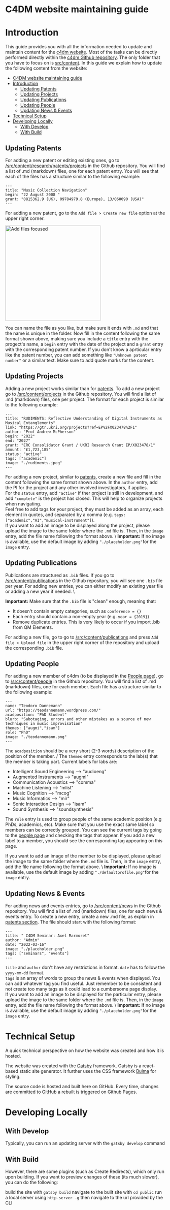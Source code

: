 # C4DM website maintaining guide


# Introduction

This guide provides you with all the information needed to update and maintain content for the [c4dm website](https://c4dmwebsitemain.gatsbyjs.io/). Most of the tasks can be directly performed directly within the [c4dm Github repository](https://github.com/c4dm/c4dm-website). The only folder that you have to focus on is [src/content](./src/content). In this guide we explain how to update the following content from the website:

- [C4DM website maintaining guide](#c4dm-website-maintaining-guide)
- [Introduction](#introduction)
  - [Updating Patents](#updating-patents)
  - [Updating Projects](#updating-projects)
  - [Updating Publications](#updating-publications)
  - [Updating People](#updating-people)
  - [Updating News \& Events](#updating-news--events)
- [Technical Setup](#technical-setup)
- [Developing Locally](#developing-locally)
  - [With Develop](#with-develop)
  - [With Build](#with-build)



## Updating Patents
For adding a new patent or editing existing ones, go to [/src/content/research/patents/projects](./src/content/research/patents/projects) in the Github repository. 
You will find a list of .md (markdown) files, one for each patent entry. You will see that each of the files has a structure similar to the following example: 

```
---
title: "Music Collection Navigation"
begin: "22 August 2008 "
grant: "0815362.9 (UK), 09784979.8 (Europe), 13/060090 (USA)"
---
```

For adding a new patent, go to the `Add file > Create new file` option at the upper right corner. 

<img src="readme_pics/add_file.png" alt="Add files focused" width="300"/>

You can name the file as you like, but make sure it ends with `.md` and that the name is unique in the folder. 
Now fill in the content following the same format shown above, making sure you include a ``title`` entry with the progect's name, a ``begin`` entry with the date of the project and a ``grant`` entry with the corresponding patent number. If you don't know a aprticular entry like the patent number, you can add something like ``"Unknown patent number"`` or a similar text. Make sure to add quote marks for the content. 

## Updating Projects
Adding a new project works similar than for [patents](#updating-patents). To add a new project go to [/src/content/projects](./src/content/projects) in the Github repository. 
You will find a list of .md (markdown) files, one per project. The format for each project is similar to the following example:

```
---
title: "RUDIMENTS: Reflective Understanding of Digital Instruments as Musical Entanglements"
link: "https://gtr.ukri.org/projects?ref=EP%2FX023478%2F1"
author: "Prof Andrew McPherson"
begin: "2022"
end: "2027"
grant: "ERC Consolidator Grant / UKRI Research Grant EP/X023478/1"
amount: "£1,723,185"
status: "active"
tags: ["academic"]
image: "./rudiments.jpeg"
---
```

For adding a new project, similar to [patents](#updating-patents), create a new file and fill in the content following the same format shown above. In the ``author`` entry, add the PI for the project and any other involved investigators, if applies.\
For the ``status`` entry, add ``"active"`` if ther project is still in development, and add ``"complete"`` is the project has closed. This will help to organize projects when navigating. \
Feel free to add tags for your project, they must be added as an array, each element in quotes, and separated by a comma (e.g. ``tags: ["academic","AI","musical-instrument"]``).\
If you want to add an image to be displayed along the project, please upload the image to the same folder where the `.md` file is. Then, in the ``image`` entry, add the file name following the format above. \ 
**Important:** If no image is available, use the default image by adding ``"./placeholder.png"``for the ``image`` entry.

## Updating Publications
Publications are structured as `.bib` files. If you go to [/src/content/publications](./src/content/publications) in the Github repository, you will see one `.bib` file per year. For adding new entries, you can either modify an existing year file or adding a new year if needed. \

**Important:** Make sure that the `.bib` file is "clean" enough, meaning that:
- It doesn't contain empty categories, such as ``conference = {}``
- Each entry should contain a non-empty year (e.g. ``year = {2019}``)
- Remove duplicate entries. This is very likely to occur if you import .bib from QM Elements. 

For adding a new file, go to go to [/src/content/publications](./src/content/publications) and press `Add file > Upload file` in the upper right corner of the repository and upload the corresponding `.bib` file. 


## Updating People
For adding a new member of c4dm (to be displayed in the [People page](https://c4dmwebsitemain.gatsbyjs.io/people/)), go to [/src/content/people](./src/content/people) in the Github repository. 
You will find a list of .md (markdown) files, one for each member. Each file has a structure similar to the following example:

```
---
name: "Teodoro Dannemann"
url: "https://teodannemann.wordpress.com/"
acadposition: "PhD Student"
blurb: "Sabotaging, errors and other mistakes as a source of new techniques in music improvisation"
themes: ["augmi","isam"]
role: "PhD"
image: "./teodannemann.png"
---
```
The ``acadposition`` should be a very short (2-3 words) description of the position of the member. /
The ``themes`` entry corresponds to the lab(s) that the member is taking part. Current labels for labs are:

- Intelligent Sound Engineering --> "audioeng"
- Augmented Instruments --> "augmi"
- Communication Acoustics --> "comma"
- Machine Listening --> "mlist"
- Music Cognition --> "mcog"
- Music Informatics --> "mir"
- Sonic Interaction Design --> "isam"
- Sound Synthesis --> "soundsynthesis"

The ``role`` entry is used to group people of the same academic position (e.g PhDs, academics, etc). Make sure that you use the exact same label so members can be correctly grouped. You can see the current tags by going to the [people page](https://c4dmwebsitemain.gatsbyjs.io/people/) and checking the tags that appear. If you add a new label to a member, you should see the corresponding tag appearing on this page. 

If you want to add an image of the member to be displayed, please upload the image to the same folder where the `.md` file is. Then, in the ``image`` entry, add the file name following the format above. \ 
**Important:** If no image is available, use the default image by adding ``"./defaultprofile.png"``for the ``image`` entry.

## Updating News & Events
For adding news and events entries, go to [/src/content/news](./src/content/news) in the Github repository. 
You will find a list of .md (markdown) files, one for each news & events entry. To create a new entry, create a new .md file, as explain in [patents section](#updating-patents). The file should start with the following format:

```
---
title: " C4DM Seminar: Axel Marmoret"
author: "Admin"
date: "2022-03-16"
image: "./placeholder.png"
tags: ["seminars", "events"]
---
```

`title` and `author` don't have any restrictions in format. 
`date` has to follow the `yyyy-mm-dd` format.\
`tags` is an array of words to group the news & events when displayed. You can add whatever tag you find useful. Just remember to be consistent and not create too many tags as it could lead to a cumbersome page display.\
If you want to add an image to be displayed for the particular entry, please upload the image to the same folder where the `.md` file is. Then, in the ``image`` entry, add the file name following the format above. \ 
**Important:** If no image is available, use the default image by adding ``"./placeholder.png"``for the ``image`` entry.


# Technical Setup

A quick technical perspective on how the website was created and how it is hosted.

The website was created with the [Gatsby](https://www.gatsbyjs.com/) framework. Gatsby is a react-based static site generator. It further uses the CSS framework [Bulma](https://bulma.io/) for styling.

The source code is hosted and built here on GitHub. Every time, changes are committed to GitHub a rebuilt is triggered on Github Pages.


# Developing Locally

## With Develop

Typically, you can run an updating server with the `gatsby develop` command

## With Build

However, there are some plugins (such as Create Redirects), which only run upon building. If you want to preview changes of these (its much slower), you can do the following:

build the site with `gatsby build`
navigate to the built site with `cd public`
run a local server using `http-server -g`
then navigate to the url provided by the CLI
